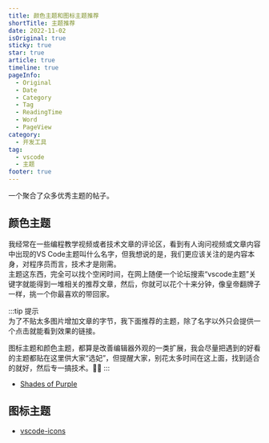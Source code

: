 ```yaml
---
title: 颜色主题和图标主题推荐
shortTitle: 主题推荐
date: 2022-11-02
isOriginal: true
sticky: true
star: true
article: true
timeline: true
pageInfo:
  - Original
  - Date
  - Category
  - Tag
  - ReadingTime
  - Word
  - PageView
category:
  - 开发工具
tag:
  - vscode
  - 主题
footer: true
---
```


一个聚合了众多优秀主题的帖子。

<!-- more -->

## 颜色主题

我经常在一些编程教学视频或者技术文章的评论区，看到有人询问视频或文章内容中出现的VS Code主题叫什么名字，但我想说的是，我们更应该关注的是内容本身，对程序员而言，技术才是刚需。  
主题这东西，完全可以找个空闲时间，在网上随便一个论坛搜索“vscode主题”关键字就能得到一堆相关的推荐文章，然后，你就可以花个十来分钟，像皇帝翻牌子一样，挑一个你最喜欢的带回家。

:::tip 提示  
为了不贴太多图片增加文章的字节，我下面推荐的主题，除了名字以外只会提供一个点击就能看到效果的链接。

图标主题和颜色主题，都算是改善编辑器外观的一类扩展，我会尽量把遇到的好看的主题都贴在这里供大家“选妃”，但提醒大家，别花太多时间在这上面，找到适合的就好，然后专一搞技术。👨‍💻
:::

- [Shades of Purple](https://raw.githubusercontent.com/ahmadawais/shades-of-purple-vscode/master/images/1_sop.gif)

## 图标主题

- [vscode-icons](https://raw.githubusercontent.com/vscode-icons/vscode-icons/master/images/screenshot.gif)